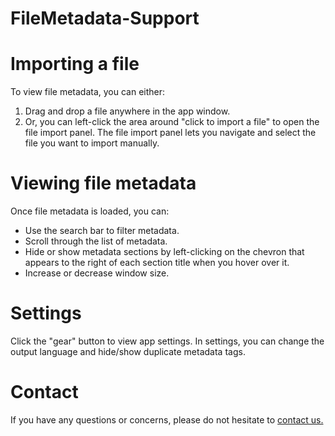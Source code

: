 # FileMetadata-Support

# Importing a file
To view file metadata, you can either:
1. Drag and drop a file anywhere in the app window.
2. Or, you can left-click the area around "click to import a file" to open the file import panel. The file import panel lets you navigate and select the file you want to import manually.

# Viewing file metadata
Once file metadata is loaded, you can:
- Use the search bar to filter metadata.
- Scroll through the list of metadata.
- Hide or show metadata sections by left-clicking on the chevron that appears to the right of each section title when you hover over it.
- Increase or decrease window size.

# Settings
Click the "gear" button to view app settings. In settings, you can change the output language and hide/show duplicate metadata tags.

# Contact
If you have any questions or concerns, please do not hesitate to [contact us.](mailto:andrew.o.dev@proton.me)
